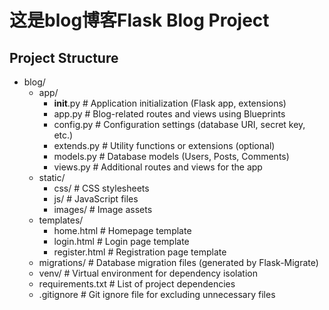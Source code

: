 # 这是blog博客Flask Blog Project


## Project Structure
- blog/
  - app/
      - __init__.py           # Application initialization (Flask app, extensions)
      - app.py             # Blog-related routes and views using Blueprints
      - config.py             # Configuration settings (database URI, secret key, etc.)
      - extends.py            # Utility functions or extensions (optional)
      - models.py             # Database models (Users, Posts, Comments)
      - views.py              # Additional routes and views for the app
  - static/
      - css/                  # CSS stylesheets
      - js/                   # JavaScript files
      - images/               # Image assets
  - templates/
      - home.html             # Homepage template
      - login.html            # Login page template
      - register.html         # Registration page template
  - migrations/               # Database migration files (generated by Flask-Migrate)
  - venv/                     # Virtual environment for dependency isolation
  - requirements.txt          # List of project dependencies
  - .gitignore                # Git ignore file for excluding unnecessary files

